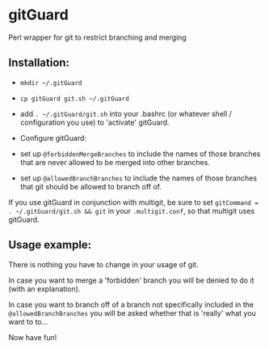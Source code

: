 gitGuard
========

Perl wrapper for git to restrict branching and merging

## Installation:

- `mkdir ~/.gitGuard`
- `cp gitGuard git.sh ~/.gitGuard`
- add `. ~/.gitGuard/git.sh` into your .bashrc (or whatever shell / configuration you use) to 'activate' gitGuard.

- Configure gitGuard:
- set up `@forbiddenMergeBranches` to include the names of those branches that are never allowed to be merged into other branches.
- set up `@allowedBranchBranches` to include the names of those branches that git should be allowed to branch off of.

If you use gitGuard in conjunction with multigit, be sure to set `gitCommand = . ~/.gitGuard/git.sh && git` in your `.multigit.conf`, so that multigit uses gitGuard.

## Usage example:

There is nothing you have to change in your usage of git.

In case you want to merge a 'forbidden' branch you will be denied to do it (with an explanation).

In case you want to branch off of a branch not specifically included in the `@allowedBranchBranches` you will be asked whether that is 'really' what you want to to...

Now have fun!
